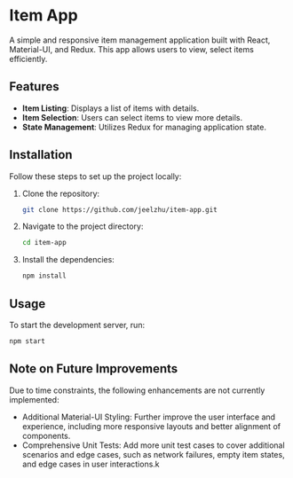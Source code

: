 # Item App

A simple and responsive item management application built with React, Material-UI, and Redux. This app allows users to view, select items efficiently.

## Features

- **Item Listing**: Displays a list of items with details.
- **Item Selection**: Users can select items to view more details.
- **State Management**: Utilizes Redux for managing application state.

## Installation

Follow these steps to set up the project locally:

1. Clone the repository:
   ```bash
   git clone https://github.com/jeelzhu/item-app.git
   ```

2. Navigate to the project directory:
   ```bash
   cd item-app
   ```

3. Install the dependencies:
   ```bash
   npm install
   ```

## Usage

To start the development server, run:
   ```bash
   npm start
   ```

## Note on Future Improvements

Due to time constraints, the following enhancements are not currently implemented:

- Additional Material-UI Styling: Further improve the user interface and experience, including more responsive layouts and better alignment of components.
- Comprehensive Unit Tests: Add more unit test cases to cover additional scenarios and edge cases, such as network failures, empty item states, and edge cases in user interactions.k
